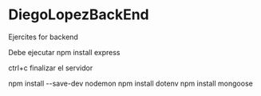 # DiegoLopezBackEnd
Ejercites for backend

Debe ejecutar 
npm install express

ctrl+c finalizar el servidor

npm install --save-dev nodemon
npm install dotenv
npm install mongoose


